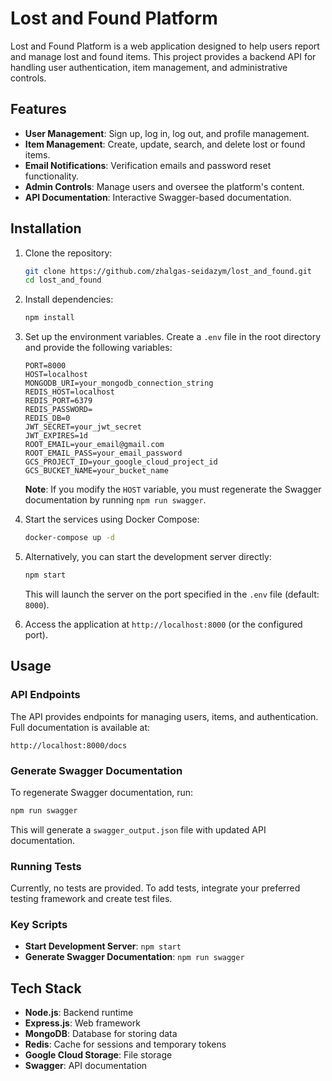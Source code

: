 # Lost and Found Platform

Lost and Found Platform is a web application designed to help users report and manage lost and found items. This project provides a backend API for handling user authentication, item management, and administrative controls.

## Features

- **User Management**: Sign up, log in, log out, and profile management.
- **Item Management**: Create, update, search, and delete lost or found items.
- **Email Notifications**: Verification emails and password reset functionality.
- **Admin Controls**: Manage users and oversee the platform's content.
- **API Documentation**: Interactive Swagger-based documentation.

## Installation

1. Clone the repository:

   ```bash
   git clone https://github.com/zhalgas-seidazym/lost_and_found.git
   cd lost_and_found
   ```

2. Install dependencies:

   ```bash
   npm install
   ```

3. Set up the environment variables. Create a `.env` file in the root directory and provide the following variables:

   ```env
   PORT=8000
   HOST=localhost
   MONGODB_URI=your_mongodb_connection_string
   REDIS_HOST=localhost
   REDIS_PORT=6379
   REDIS_PASSWORD=
   REDIS_DB=0
   JWT_SECRET=your_jwt_secret
   JWT_EXPIRES=1d
   ROOT_EMAIL=your_email@gmail.com
   ROOT_EMAIL_PASS=your_email_password
   GCS_PROJECT_ID=your_google_cloud_project_id
   GCS_BUCKET_NAME=your_bucket_name
   ```

   **Note**: If you modify the `HOST` variable, you must regenerate the Swagger documentation by running `npm run swagger`.

4. Start the services using Docker Compose:

   ```bash
   docker-compose up -d
   ```

5. Alternatively, you can start the development server directly:

   ```bash
   npm start
   ```

   This will launch the server on the port specified in the `.env` file (default: `8000`).

6. Access the application at `http://localhost:8000` (or the configured port).

## Usage

### API Endpoints

The API provides endpoints for managing users, items, and authentication. Full documentation is available at:

```
http://localhost:8000/docs
```

### Generate Swagger Documentation

To regenerate Swagger documentation, run:

   ```bash
   npm run swagger
   ```

This will generate a `swagger_output.json` file with updated API documentation.

### Running Tests

Currently, no tests are provided. To add tests, integrate your preferred testing framework and create test files.

### Key Scripts

- **Start Development Server**: `npm start`
- **Generate Swagger Documentation**: `npm run swagger`

## Tech Stack

- **Node.js**: Backend runtime
- **Express.js**: Web framework
- **MongoDB**: Database for storing data
- **Redis**: Cache for sessions and temporary tokens
- **Google Cloud Storage**: File storage
- **Swagger**: API documentation

